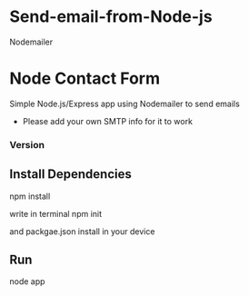 # Send-email-from-Node-js
Nodemailer
# Node Contact Form

Simple Node.js/Express app using Nodemailer to send emails

- Please add your own SMTP info for it to work

### Version



## Install Dependencies


npm install 

write in terminal 
npm init

and packgae.json install in your device


## Run


node app
